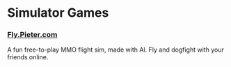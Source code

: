 # Simulator Games

### [Fly.Pieter.com](https://fly.pieter.com)

A fun free-to-play MMO flight sim, made with AI. Fly and dogfight with your friends online.

